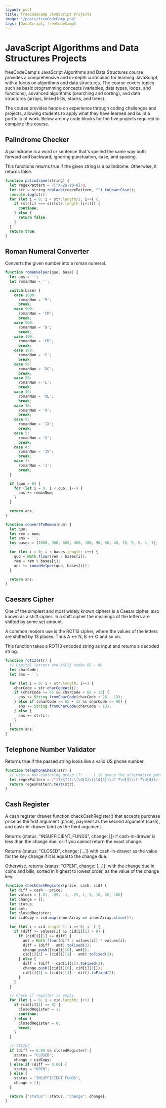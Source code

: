 ```yaml
---
layout: post
title: freeCodeCamp JavaScript Projects
image: "/posts/freeCodeCamp.png"
tags: [JavaScript, freeCodeCamp]
---
```

# JavaScript Algorithms and Data Structures Projects
freeCodeCamp's JavaScript Algorithms and Data Structures course provides a comprehensive and in-depth curriculum for learning JavaScript, with a focus on algorithms and data structures. The course covers topics such as basic programming concepts (variables, data types, loops, and functions), advanced algorithms (searching and sorting), and data structures (arrays, linked lists, stacks, and trees). 

The course provides hands-on experience through coding challenges and projects, allowing students to apply what they have learned and build a portfolio of work. Below are my code blocks for the five projects required to complete this course.

## Palindrome Checker
A palindrome is a word or sentence that's spelled the same way both forward and backward, ignoring punctuation, case, and spacing.

This functions returns true if the given string is a palindrome. Otherwise, it returns false.
```JavaScript
function palindrome(string) {
  let regexPattern = /[^A-Za-z0-9]/g;
  let str = string.replace(regexPattern, "").toLowerCase();
  console.log(str);
  for (let i = 0; i < str.length/2; i++) {
    if (str[i] === str[str.length-(i+1)]) {
      continue;
    } else {
      return false;
    }
  }
  return true;
}
```

## Roman Numeral Converter
Converts the given number into a roman numeral.
```JavaScript
function romanHelper(quo, base) {
  let ans = '';
  let romanNum = '';

  switch(base) {
    case 1000:
      romanNum = 'M';
      break;
    case 900:
      romanNum = 'CM';
      break;
    case 500:
      romanNum = 'D';
      break;
    case 400:
      romanNum = 'CD';
      break;
    case 100:
      romanNum = 'C';
      break;
    case 90:
      romanNum = 'XC';
      break;
    case 50:
      romanNum = 'L';
      break;
    case 40:
      romanNum = 'XL';
      break;
    case 10:
      romanNum = 'X';
      break;
    case 9:
      romanNum = 'IX';
      break;
    case 5:
      romanNum = 'V';
      break;
    case 4:
      romanNum = 'IV';
      break;
    case 1:
      romanNum = 'I';
      break;
  }

  if (quo > 0) {
    for (let i = 0; i < quo; i++) {
      ans += romanNum;
    }
  }

  return ans;
}

function convertToRoman(num) {
  let quo;
  let rem = num;
  let ans = '';
  let bases = [1000, 900, 500, 400, 100, 90, 50, 40, 10, 9, 5, 4, 1];

  for (let i = 0; i < bases.length; i++) {
    quo = Math.floor(rem / bases[i]);
    rem = rem % bases[i];
    ans += romanHelper(quo, bases[i]);
  }

  return ans;
}
```

## Caesars Cipher
One of the simplest and most widely known ciphers is a Caesar cipher, also known as a shift cipher. In a shift cipher the meanings of the letters are shifted by some set amount.

A common modern use is the ROT13 cipher, where the values of the letters are shifted by 13 places. Thus A ↔ N, B ↔ O and so on.

This function takes a ROT13 encoded string as input and returns a decoded string.
```JavaScript
function rot13(str) {
  // Capital letters are ASCII codes 65 - 90
  let charCode;
  let ans = '';

  for (let i = 0; i < str.length; i++) {
    charCode = str.charCodeAt(i);
    if (charCode >= 65 && charCode < 65 + 13) {
      ans += String.fromCharCode(charCode + 26 - 13);
    } else if (charCode >= 65 + 13 && charCode <= 90) {
      ans += String.fromCharCode(charCode - 13);
    } else {
      ans += str[i];
    }
  }
  return ans;
}
```

## Telephone Number Validator
Returns true if the passed string looks like a valid US phone number.
```JavaScript
function telephoneCheck(str) {
  // uses a non-capturing group (?: ... ) to group the alternative patterns: either 3 digits inside parentheses, or just 3 digits.
  let regexPattern = /^1?\s?(?:\(\d{3}\)|\d{3})\s?-?\d{3}\s?-?\d{4}$/;
  return regexPattern.test(str);
}
```

## Cash Register
A cash register drawer function checkCashRegister() that accepts purchase price as the first argument (price), payment as the second argument (cash), and cash-in-drawer (cid) as the third argument.

Returns {status: "INSUFFICIENT_FUNDS", change: []} if cash-in-drawer is less than the change due, or if you cannot return the exact change.

Returns {status: "CLOSED", change: [...]} with cash-in-drawer as the value for the key change if it is equal to the change due.

Otherwise, returns {status: "OPEN", change: [...]}, with the change due in coins and bills, sorted in highest to lowest order, as the value of the change key.

```JavaScript
function checkCashRegister(price, cash, cid) {
  let diff = cash - price;
  let values = [.01, .05, .1, .25, 1, 5, 10, 20, 100]
  let change = [];
  let status;
  let amt;
  let closedRegister;
  let cidCopy = cid.map(innerArray => innerArray.slice());

  for (let i = cid.length-1; i >= 0; i--) {
    if (diff >= values[i] && cid[i][1] > 0) {
      if (cid[i][1] >= diff) {
        amt = Math.floor(diff / values[i]) * values[i];
        diff = (diff - amt).toFixed(2);
        change.push([cid[i][0], amt]);
        cid[i][1] = (cid[i][1] - amt).toFixed(2);
      } else {
        diff = (diff - cid[i][1]).toFixed(2);
        change.push([cid[i][0], cid[i][1]]);
        cid[i][1] = (cid[i][1] - diff).toFixed(2);
      }
    }
  }

  // Check if register is empty
  for (let i = 0; i < cid.length; i++) {
    if (cid[i][1] == 0) {
      closedRegister = 1;
      continue;
    } else {
      closedRegister = 0;
      break;
    }
  }

  // STATUS
  if (diff == 0.00 && closedRegister) {
    status = "CLOSED";
    change = cidCopy;
  } else if (diff == 0.00) {
    status = "OPEN";
  } else {
    status = "INSUFFICIENT_FUNDS";
    change = [];
  }

  return {"status": status, "change": change};
}
```
